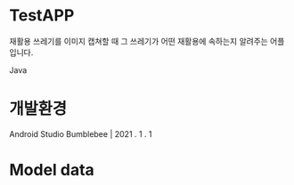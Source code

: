 # TestAPP

재활용 쓰레기를 이미지 캡쳐할 때 그 쓰레기가 어떤 재활용에 속하는지 알려주는 어플입니다.

Java 

# 개발환경
Android Studio Bumblebee | 2021 . 1 . 1 

# Model data 
